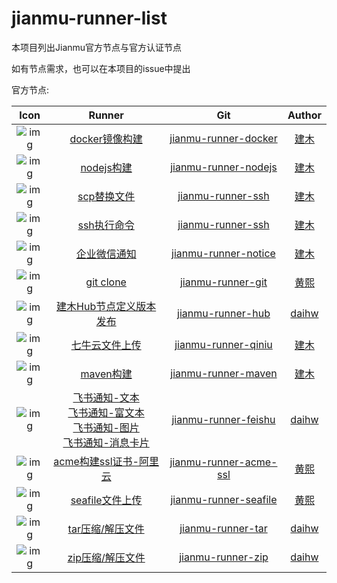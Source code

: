 # jianmu-runner-list

本项目列出Jianmu官方节点与官方认证节点

如有节点需求，也可以在本项目的issue中提出 

官方节点:  

|                             Icon                             |                            Runner                            |                             Git                              |                            Author                            |
| :----------------------------------------------------------: | :----------------------------------------------------------: | :----------------------------------------------------------: | :----------------------------------------------------------: |
| ![img](https://img.jianmu.run/node-definition/icon/FvWtndEdOK9WmEc8WCmvKLYpy2Xv?imageView2/2/w/30/h/30/interlace/1/q/100%7CroundPic/radius/!25.5p) | [docker镜像构建](https://hub.jianmu.run/_/docker_image_build) | [jianmu-runner-docker](https://gitee.com/jianmu-runners/jianmu-runner-docker.git) | [建木](https://jianmu.dev) |
| ![img](https://img.jianmu.run/node-definition/icon/FpON0edVLhS5j3Kgvs9i-rwljruu?imageView2/2/w/30/h/30/interlace/1/q/100%7CroundPic/radius/!25.5p) |     [nodejs构建](https://hub.jianmu.run/_/nodejs_build)      | [jianmu-runner-nodejs](https://gitee.com/jianmu-runners/jianmu-runner-nodejs.git) | [建木](https://jianmu.dev) |
| ![img](https://img.jianmu.run/node-definition/icon/FuR2Q_RwpR-J1vBT5vQ9nhl3cRGG?imageView2/2/w/30/h/30/interlace/1/q/100%7CroundPic/radius/!25.5p) |     [scp替换文件](https://hub.jianmu.run/_/scp_resouce)      | [jianmu-runner-ssh](https://gitee.com/jianmu-runners/jianmu-runner-ssh.git) | [建木](https://jianmu.dev) |
| ![img](https://img.jianmu.run/node-definition/icon/FuR2Q_RwpR-J1vBT5vQ9nhl3cRGG?imageView2/2/w/30/h/30/interlace/1/q/100%7CroundPic/radius/!25.5p) |       [ssh执行命令](https://hub.jianmu.run/_/ssh_cmd)        | [jianmu-runner-ssh](https://gitee.com/jianmu-runners/jianmu-runner-ssh.git) | [建木](https://jianmu.dev) |
| ![img](https://img.jianmu.run/node-definition/icon/Fm-mFNmB-yLjzHprqYzStHx12E0t?imageView2/2/w/30/h/30/interlace/1/q/100%7CroundPic/radius/!25.5p) |     [企业微信通知](https://hub.jianmu.run/_/qywx_notice)     | [jianmu-runner-notice](https://gitee.com/jianmu-runners/jianmu-runner-notice.git) | [建木](https://jianmu.dev) |
| ![img](https://img.jianmu.run/node-definition/icon/FikR5g_gILRZjr-olpMqypjhfuj3?imageView2/2/w/30/h/30/interlace/1/q/100%7CroundPic/radius/!25.5p) |       [git clone](https://hub.jianmu.run/_/git_clone)        | [jianmu-runner-git](https://gitee.com/jianmu-runners/jianmu-runner-git.git) | [黄熙](https://gitee.com/canon_xi) |
| ![img](https://img.jianmu.run/node-definition/icon/FuldakfWy16et8gfoLhrhqjmrFgA?imageView2/2/w/30/h/30/interlace/1/q/100%7CroundPic/radius/!25.5p) | [建木Hub节点定义版本发布](https://hub.jianmu.run/_/hub_publish) | [jianmu-runner-hub](https://gitee.com/jianmu-runners/jianmu-runner-hub.git) | [daihw](https://gitee.com/generations) |
| ![img](https://img.jianmu.run/node-definition/icon/FjLa8W_mgaQc6ZuZ_JccCyxY4wDr?imageView2/2/w/30/h/30/interlace/1/q/100%7CroundPic/radius/!25.5p) |   [七牛云文件上传](https://hub.jianmu.run/_/qiniu_upload)    | [jianmu-runner-qiniu](https://gitee.com/jianmu-runners/jianmu-runner-qiniu.git) | [建木](https://jianmu.dev) |
| ![img](https://img.jianmu.run/node-definition/icon/FjIcOhP7DXyU8LfuoqkQ96hK7itw?imageView2/2/w/30/h/30/interlace/1/q/100%7CroundPic/radius/!25.5p) |      [maven构建](https://hub.jianmu.run/_/maven_build)       | [jianmu-runner-maven](https://gitee.com/jianmu-runners/jianmu-runner-maven.git) | [建木](https://jianmu.dev) |
| ![img](https://img.jianmu.run/node-definition/icon/FhaFsSZDMEklnTnzLc1qcj1IWXH5?imageView2/2/w/30/h/30/interlace/1/q/100%7CroundPic/radius/!25.5p) |      [飞书通知-文本](https://hub.jianmu.run/_/feishu_notice_text) <br> [飞书通知-富文本](https://hub.jianmu.run/_/feishu_notice_post) <br>[飞书通知-图片](https://hub.jianmu.run/_/feishu_notice_image) <br>[飞书通知-消息卡片](https://hub.jianmu.run/_/feishu_notice_interactive)     | [jianmu-runner-feishu](https://gitee.com/jianmu-runners/jianmu-runner-feishu.git) | [daihw](https://gitee.com/generations) |
| ![img](https://img.jianmu.run/node-definition/icon/FhJotcreNFwAAio6zF-d75-zuCCf?imageView2/2/w/30/h/30/interlace/1/q/100%7CroundPic/radius/!25.5p) | [acme构建ssl证书-阿里云](https://hub.jianmu.run/_/acme_ssl_aliyun) | [jianmu-runner-acme-ssl](https://gitee.com/jianmu-runners/jianmu-runner-acme-ssl.git) | [黄熙](https://gitee.com/canon_xi) |
| ![img](https://img.jianmu.run/node-definition/icon/FjG9eU2DVdG-5eC9DUQ_juPkyie2?imageView2/2/w/30/h/30/interlace/1/q/100%7CroundPic/radius/!25.5p) |  [seafile文件上传](https://hub.jianmu.run/_/seafile_upload)  | [jianmu-runner-seafile](https://gitee.com/jianmu-runners/jianmu-runner-seafile.git) | [黄熙](https://gitee.com/canon_xi) |
| ![img](https://img.jianmu.run/node-definition/icon/Fk5hx9DxszYY8DFuHeRW8TaJxPlu?imageView2/2/w/30/h/30/interlace/1/q/100%7CroundPic/radius/!25.5p) | [tar压缩/解压文件](https://hub.jianmu.run/_/pack_tar) | [jianmu-runner-tar](https://gitee.com/jianmu-runners/jianmu-runner-tar.git) | [daihw](https://gitee.com/generations) |
| ![img](https://img.jianmu.run/node-definition/icon/FjyC_qHh_xVe2B3Ey4Iaw-Arfebv?imageView2/2/w/30/h/30/interlace/1/q/100%7CroundPic/radius/!25.5p) | [zip压缩/解压文件](https://hub.jianmu.run/_/pack_zip) | [jianmu-runner-zip](https://gitee.com/jianmu-runners/jianmu-runner-zip.git) | [daihw](https://gitee.com/generations) |

